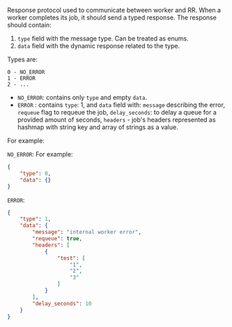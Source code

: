 Response protocol used to communicate between worker and RR. When a worker completes its job, it should send a typed
response. The response should contain:

1. `type` field with the message type. Can be treated as enums.
2. `data` field with the dynamic response related to the type.

Types are:

```
0 - NO_ERROR
1 - ERROR
2 - ...
```

- `NO_ERROR`: contains only `type` and empty `data`.
- `ERROR` : contains `type`: 1, and `data` field with: `message` describing the error, `requeue` flag to requeue the
  job,
  `delay_seconds`: to delay a queue for a provided amount of seconds, `headers` - job's headers represented as hashmap
  with string key and array of strings as a value.

For example:

`NO_ERROR`:
For example:

```json
{
    "type": 0,
    "data": {}
}

```

`ERROR`:

```json
{
    "type": 1,
    "data": {
        "message": "internal worker error",
        "requeue": true,
        "headers": [
            {
                "test": [
                    "1",
                    "2",
                    "3"
                ]
            }
        ],
        "delay_seconds": 10
    }
}
```
